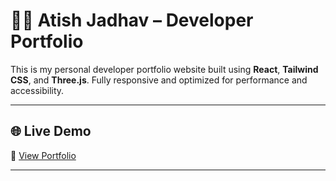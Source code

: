 # 🧑‍💻 Atish Jadhav – Developer Portfolio

This is my personal developer portfolio website built using **React**, **Tailwind CSS**, and **Three.js**. Fully responsive and optimized for performance and accessibility.

---

## 🌐 Live Demo

🔗 [View Portfolio](https://atish-3d-portfolio.netlify.app/)

---




